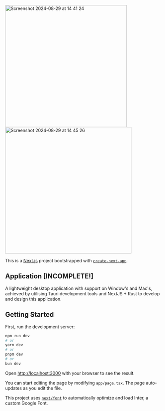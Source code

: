 <img width="391" alt="Screenshot 2024-08-29 at 14 41 24" src="https://github.com/user-attachments/assets/838f2b4e-8f03-47de-bece-c09e1242fa1c">
<img width="406" alt="Screenshot 2024-08-29 at 14 45 26" src="https://github.com/user-attachments/assets/2ddce985-d24c-404c-a23e-a5f78fb7cd8f">

This is a [Next.js](https://nextjs.org/) project bootstrapped with [`create-next-app`](https://github.com/vercel/next.js/tree/canary/packages/create-next-app).
## Application [INCOMPLETE!]


A lightweight desktop application with support on Window's and Mac's, achieved by utilising Tauri development tools and NextJS + Rust to develop and design this application.

## Getting Started

First, run the development server:

```bash
npm run dev
# or
yarn dev
# or
pnpm dev
# or
bun dev
```

Open [http://localhost:3000](http://localhost:3000) with your browser to see the result.

You can start editing the page by modifying `app/page.tsx`. The page auto-updates as you edit the file.

This project uses [`next/font`](https://nextjs.org/docs/basic-features/font-optimization) to automatically optimize and load Inter, a custom Google Font.


